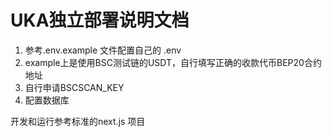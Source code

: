 # UKA独立部署说明文档

1. 参考.env.example 文件配置自己的 .env
2. example上是使用BSC测试链的USDT，自行填写正确的收款代币BEP20合约地址
3. 自行申请BSCSCAN_KEY
4. 配置数据库

开发和运行参考标准的next.js 项目
